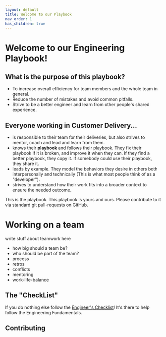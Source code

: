 ```yaml
---
layout: default
title: Welcome to our Playbook
nav_order: 1
has_children: true
---
```

# Welcome to our Engineering Playbook!

## What is the purpose of this playbook?

* To increase overall efficiency for team members and the whole team in general.
* Reduce the number of mistakes and avoid common pitfalls.
* Strive to be a better engineer and learn from other people's shared experience.

## Everyone working in Customer Delivery...

* is responsible to their team for their deliveries, but also strives to mentor, coach and lead and learn from them.
* knows their **playbook** and follows their playbook. They fix their playbook if it is broken, and improve it when they can. If they find a better playbook, they copy it. If somebody could use their playbook, they share it.
* leads by example. They model the behaviors they desire in others both interpersonally and technically (This is what most people think of as a "developer").
* strives to understand how their work fits into a broader context to ensure the needed outcome.

This is the playbook. This playbook is yours and ours. Please contribute to it via standard git pull-requests on GitHub.

# Working on a team

write stuff about teamwork here
- how big should a team be?
- who should be part of the team?
- process
- retros
- conflicts
- mentoring
- work-life-balance

## The "CheckList"

If you do nothing else follow the [Engineer's Checklist](../02_Creating_Software/Engineers-checklist.md)! It's there to help follow the Engineering Fundamentals.

## Contributing


